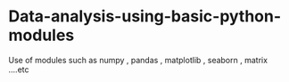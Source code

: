 # Data-analysis-using-basic-python-modules
Use of modules such as numpy , pandas , matplotlib , seaborn , matrix ....etc
